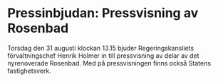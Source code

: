 # Pressinbjudan: Pressvisning av Rosenbad

Torsdag den 31 augusti klockan 13.15 bjuder Regeringskansliets förvaltningschef Henrik Holmer in till pressvisning av delar av det nyrenoverade Rosenbad. Med på pressvisningen finns också Statens fastighetsverk.
